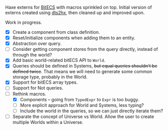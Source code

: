Haxe externs for [BitECS](https://github.com/NateTheGreatt/bitECS/) with macros sprinkled on top. Initial version of externs created using [dts2hx](https://github.com/haxiomic/dts2hx), then cleaned up and improved upon.

Work in progress.
- [x] Create a component from class definition.
- [x] Reset/initialize components when adding them to an entity.
- [x] Abstraction over query.
- [ ] Consider getting component stores from the query directly, instead of through the world?
- [x] Add basic world-related bitECS API to `World`.
- [x] Queries should be defined in Systems, ~~but equal queries shouldn't be defined twice~~. That means we will need to generate some common storage type, probably in the World.
- [x] Support for bitECS array types.
- [ ] Support for Not queries.
- [ ] Rethink macros.
    - [x] Components – going from `TypedExpr` to `Expr` is too buggy.
    - [ ] More explicit approach for World and Systems, less typing?
    - [ ] Include the world in the queries, so we can just directly iterate them?
- [ ] Separate the concept of Universe vs World. Allow the user to create multiple Worlds within a Universe.
